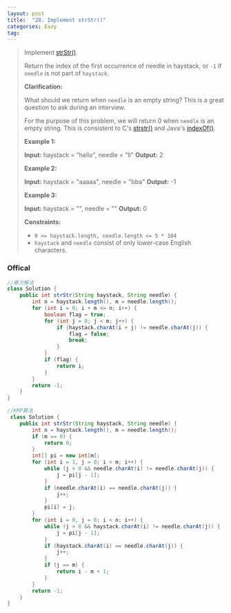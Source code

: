 ```yaml
---
layout: post
title:  "28. Implement strStr()"
categories: Eazy
tag: 
---
```



> Implement [strStr()](http://www.cplusplus.com/reference/cstring/strstr/).
>
> Return the index of the first occurrence of needle in haystack, or `-1` if `needle` is not part of `haystack`.
>
> **Clarification:**
>
> What should we return when `needle` is an empty string? This is a great question to ask during an interview.
>
> For the purpose of this problem, we will return 0 when `needle` is an empty string. This is consistent to C's [strstr()](http://www.cplusplus.com/reference/cstring/strstr/) and Java's [indexOf()](https://docs.oracle.com/javase/7/docs/api/java/lang/String.html#indexOf(java.lang.String)).
>
> **Example 1:**
>
> **Input:** haystack = "hello", needle = "ll"
> **Output:** 2
>
> **Example 2:**
>
> **Input:** haystack = "aaaaa", needle = "bba"
> **Output:** -1
>
> **Example 3:**
>
> **Input:** haystack = "", needle = ""
> **Output:** 0
>
> **Constraints:**
>
> *   `0 <= haystack.length, needle.length <= 5 * 104`
> *   `haystack` and `needle` consist of only lower-case English characters.

### Offical

~~~java
//暴力解法
class Solution {
    public int strStr(String haystack, String needle) {
        int n = haystack.length(), m = needle.length();
        for (int i = 0; i + m <= n; i++) {
            boolean flag = true;
            for (int j = 0; j < m; j++) {
                if (haystack.charAt(i + j) != needle.charAt(j)) {
                    flag = false;
                    break;
                }
            }
            if (flag) {
                return i;
            }
        }
        return -1;
    }
}
~~~

~~~java
//KMP算法
 class Solution {
    public int strStr(String haystack, String needle) {
        int n = haystack.length(), m = needle.length();
        if (m == 0) {
            return 0;
        }
        int[] pi = new int[m];
        for (int i = 1, j = 0; i < m; i++) {
            while (j > 0 && needle.charAt(i) != needle.charAt(j)) {
                j = pi[j - 1];
            }
            if (needle.charAt(i) == needle.charAt(j)) {
                j++;
            }
            pi[i] = j;
        }
        for (int i = 0, j = 0; i < n; i++) {
            while (j > 0 && haystack.charAt(i) != needle.charAt(j)) {
                j = pi[j - 1];
            }
            if (haystack.charAt(i) == needle.charAt(j)) {
                j++;
            }
            if (j == m) {
                return i - m + 1;
            }
        }
        return -1;
    }
}
~~~

# 
